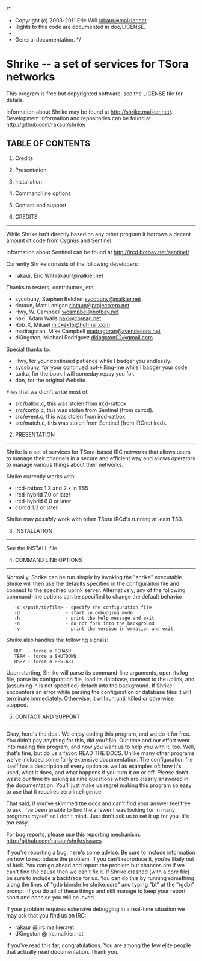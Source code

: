 /*
 * Copyright (c) 2003-2011 Eric Will <rakaur@malkier.net>
 * Rights to this code are documented in doc/LICENSE.
 *
 * General documentation.
 */

Shrike -- a set of services for TSora networks
==============================================

This program is free but copyrighted software; see the LICENSE file for
details.

Information about Shrike may be found at http://shrike.malkier.net/. Development
information and repositories can be found at http://github.com/rakaur/shrike/

TABLE OF CONTENTS
-----------------
  1. Credits
  2. Presentation
  3. Installation
  4. Command line options
  5. Contact and support

1. CREDITS
----------

While Shrike isn't directly based on any other program it borrows a decent
amount of code from Cygnus and Sentinel.

Information about Sentinel can be found at http://ircd.botbay.net/sentinel/

Currently Shrike consists of the following developers:

- rakaur, Eric Will <rakaur@malkier.net>

Thanks to testers, contributors, etc:

- sycobuny, Stephen Belcher <sycobuny@malkier.net>
- rintaun, Matt Lanigan <rintaun@projectxero.net>
- Hwy, W. Campbell <wcampbel@botbay.net>
- naki, Adam Walls <naki@coreag.net>
- Rob_X, Mikael <mickek15@hotmail.com>
- madragoran, Mike Campbell <madragoran@avendesora.net>
- dKingston, Michael Rodriguez <dkingston02@gmail.com>

Special thanks to:

- Hwy, for your continued patience while I badger you endlessly.
- sycobuny, for your continued not-killing-me while I badger your code.
- tanka, for the book I will someday repay you for.
- dbn, for the original Website.

Files that we didn't write most of:

- src/balloc.c, this was stolen from ircd-ratbox.
- src/confp.c, this was stolen from Sentinel (from csircd).
- src/event.c, this was stolen from ircd-ratbox.
- src/match.c, this was stolen from Sentinel (from IRCnet ircd).

2. PRESENTATION
---------------

Shrike is a set of services for TSora-based IRC networks that allows users to
manage their channels in a secure and efficient way and allows operators to
manage various things about their networks.

Shrike currently works with:

- ircd-ratbox 1.3 and 2.x in TS5
- ircd-hybrid 7.0 or later
- ircd-hybrid 6.0 or later
- csircd 1.3 or later

Shrike may *possibly* work with other TSora IRCd's running at least TS3.

3. INSTALLATION
---------------

See the INSTALL file.

4. COMMAND LINE OPTIONS
-----------------------

Normally, Shrike can be run simply by invoking the "shrike" executable.  Shrike
will then use the defaults specified in the configuraiton file and connect
to the specified uplink server. Alternatively, any of the following
command-line options can be specified to change the default behavior:

       -c </path/to/file> - specify the configuration file
       -d                 - start in debugging mode
       -h                 - print the help message and exit
       -n                 - do not fork into the background
       -v                 - print the version information and exit

Shrike also handles the following signals:

       HUP  - force a REHASH
       TERM - force a SHUTDOWN
       USR2 - force a RESTART

Upon starting, Shrike will parse its command-line arguments, open its log file,
parse its configuration file, load its database, connect to the uplink,
and (assuming-n is not specified) detach into the background.  If Shrike
encounters an error while parsing the configuration or database files it will
terminate immediately. Otherwise, it will run until killed or otherwise stopped.

5. CONTACT AND SUPPORT
----------------------

Okay, here's the deal. We enjoy coding this program, and we do it for free. You
didn't pay anything for this, did you? No. Our time and our effort went into
making this program, and now you want us to help you with it, too. Well, that's
fine, but do us a favor: READ THE DOCS. Unlike many other programs we've
included some fairly extensive documentation. The configuration file itself has
a description of every option as well as examples of: how it's used, what it
does, and what happens if you turn it on or off. *Please* don't waste our time
by asking asinine questions which are clearly answered in the documentation.
You'll just make us regret making this program so easy to use that it requires
zero intelligence.

That said, if you've skimmed the docs and can't find your answer feel free to
ask. I've been unable to find the answer I was looking for in many programs
myself so I don't mind. Just don't ask us to set it up for you. It's too easy.

For bug reports, please use this reporting mechanism:
http://github.com/rakaur/shrike/issues

If you're reporting a bug, here's some advice. Be sure to include information
on how to reproduce the problem. If you can't reproduce it, you're likely out
of luck. You can go ahead and report the problem but chances are if we can't
find the cause then we can't fix it. If Shrike crashed (with a core file) be
sure to include a backtrace for us. You can do this by running something along
the lines of "gdb bin/shrike shrike.core" and typing "bt" at the "(gdb)"
prompt. If you do all of these things and still manage to keep your report
short and concise you will be loved.

If your problem requires extensive debugging in a real-time situation we may
ask that you find us on IRC:

- rakaur @ irc.malkier.net
- dKingston @ irc.malkier.net

If you've read this far, congratulations. You are among the few elite people
that actually read documentation. Thank you.

